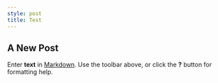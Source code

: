 ```yaml
---
style: post
title: Test
---
```


## A New Post

Enter **text** in [Markdown](http://daringfireball.net/projects/markdown/). Use the toolbar above, or click the **?** button for formatting help.
